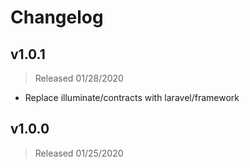 # Changelog

## v1.0.1
> Released 01/28/2020

- Replace illuminate/contracts with laravel/framework

## v1.0.0
> Released 01/25/2020
